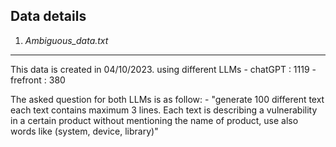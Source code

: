## Data details

1. _Ambiguous_data.txt_
-----------
This data is created in 04/10/2023. using different LLMs
	- chatGPT : 1119
	- frefront : 380

The asked question for both LLMs is as follow:
	- "generate 100 different text each text contains maximum 3 lines. Each text is describing a vulnerability in a certain product without mentioning the name of product, use also words like (system, device, library)"
